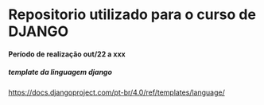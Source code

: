 # Repositorio utilizado para o curso de DJANGO

#### Período de realização out/22 a xxx

##### template da linguagem django
https://docs.djangoproject.com/pt-br/4.0/ref/templates/language/